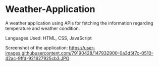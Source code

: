 # Weather-Application
A weather application using APIs for fetching the information regarding temperature and weather condition.

Languages Used: HTML, CSS, JavaScript

Screenshot of the application: https://user-images.githubusercontent.com/79190428/147932900-0a3d5f7c-0510-42ac-9ffd-921627925cb3.JPG
